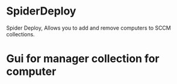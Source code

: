 # SpiderDeploy
 Spider Deploy, Allows you to add and remove computers to SCCM collections.


# Gui for manager collection for computer
